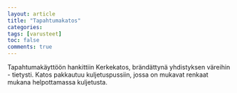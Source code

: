 ```yaml
---
layout: article
title: "Tapahtumakatos"
categories:
tags: [varusteet]
toc: false
comments: true
---
```


Tapahtumakäyttöön hankittiin Kerkekatos, brändättynä yhdistyksen
väreihin - tietysti. Katos pakkautuu kuljetuspussiin, jossa on mukavat
renkaat mukana helpottamassa kuljetusta.
